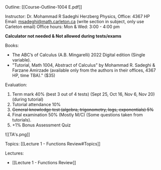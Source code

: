 Outline: [[Course-Outline-1004 E.pdf]]

Instructor: Dr. Mohammad R Sadeghi
Herzberg Physics, Office: 4367 HP
Email: msadeghi@math.carleton.ca (write section in subject, only use Carleton email)
Office hours: Mon & Wed: 3:00 - 4:00 pm

**Calculator not needed & Not allowed during tests/exams**

Books:
- The ABC’s of Calculus (A.B. Mingarelli) 2022 Digital edition (Single variable). 
- "Tutorial, Math 1004, Abstract of Calculus” by Mohammad R. Sadeghi & Farzane Amirzade (available only from the authors in their offices, 4367 HP, time TBA)." ($35)

Evaluation:
1. Term mark 40% (best 3 out of 4 tests) (Sept 25, Oct 16, Nov 6, Nov 20) (during tutorial)
2. Tutorial attendance 10%
3. ~~General knowledge test (algebra, trigonometry, logs, exponentials) 5%~~
4. Final examination 50% (Mostly M/C) (Some questions taken from tutorials).
5. +1% Bonus Assessment Quiz

![[TA's.png]]

Topics: [[Lecture 1 - Functions Review#Topics]]

Lectures:
- [[Lecture 1 - Functions Review]]